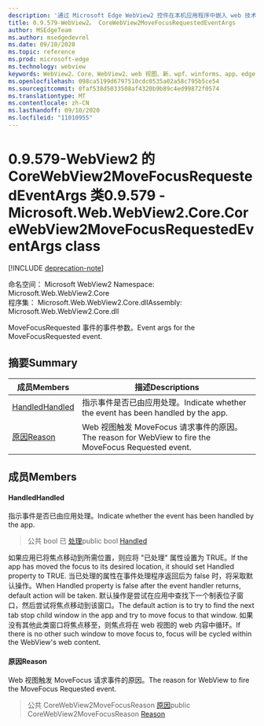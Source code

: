```yaml
---
description: '通过 Microsoft Edge WebView2 控件在本机应用程序中嵌入 web 技术 (HTML、CSS 和 JavaScript) '
title: 0.9.579-WebView2。 CoreWebView2MoveFocusRequestedEventArgs
author: MSEdgeTeam
ms.author: msedgedevrel
ms.date: 09/10/2020
ms.topic: reference
ms.prod: microsoft-edge
ms.technology: webview
keywords: WebView2、Core、WebView2、web 视图、新、wpf、winforms、app、edge、CoreWebView2、CoreWebView2Controller、浏览器控件、边缘 html、、浏览器控件、边缘 html、WebView2
ms.openlocfilehash: 098ca5199d6797510cdc0535a02a58c795b5ce54
ms.sourcegitcommit: 0faf538d5033508af4320b9b89c4ed99872f0574
ms.translationtype: MT
ms.contentlocale: zh-CN
ms.lasthandoff: 09/10/2020
ms.locfileid: "11010955"
---
```

# <span data-ttu-id="436e5-104">0.9.579-WebView2 的 CoreWebView2MoveFocusRequestedEventArgs 类</span><span class="sxs-lookup"><span data-stu-id="436e5-104">0.9.579 - Microsoft.Web.WebView2.Core.CoreWebView2MoveFocusRequestedEventArgs class</span></span> 

[!INCLUDE [deprecation-note](../../includes/deprecation-note.md)]

<span data-ttu-id="436e5-105">命名空间： Microsoft WebView2 </span><span class="sxs-lookup"><span data-stu-id="436e5-105">Namespace: Microsoft.Web.WebView2.Core</span></span>\
<span data-ttu-id="436e5-106">程序集： Microsoft.Web.WebView2.Core.dll</span><span class="sxs-lookup"><span data-stu-id="436e5-106">Assembly: Microsoft.Web.WebView2.Core.dll</span></span>

<span data-ttu-id="436e5-107">MoveFocusRequested 事件的事件参数。</span><span class="sxs-lookup"><span data-stu-id="436e5-107">Event args for the MoveFocusRequested event.</span></span>

## <span data-ttu-id="436e5-108">摘要</span><span class="sxs-lookup"><span data-stu-id="436e5-108">Summary</span></span>

 <span data-ttu-id="436e5-109">成员</span><span class="sxs-lookup"><span data-stu-id="436e5-109">Members</span></span>                        | <span data-ttu-id="436e5-110">描述</span><span class="sxs-lookup"><span data-stu-id="436e5-110">Descriptions</span></span>
--------------------------------|---------------------------------------------
[<span data-ttu-id="436e5-111">Handled</span><span class="sxs-lookup"><span data-stu-id="436e5-111">Handled</span></span>](#handled) | <span data-ttu-id="436e5-112">指示事件是否已由应用处理。</span><span class="sxs-lookup"><span data-stu-id="436e5-112">Indicate whether the event has been handled by the app.</span></span>
[<span data-ttu-id="436e5-113">原因</span><span class="sxs-lookup"><span data-stu-id="436e5-113">Reason</span></span>](#reason) | <span data-ttu-id="436e5-114">Web 视图触发 MoveFocus 请求事件的原因。</span><span class="sxs-lookup"><span data-stu-id="436e5-114">The reason for WebView to fire the MoveFocus Requested event.</span></span>

## <span data-ttu-id="436e5-115">成员</span><span class="sxs-lookup"><span data-stu-id="436e5-115">Members</span></span>

#### <span data-ttu-id="436e5-116">Handled</span><span class="sxs-lookup"><span data-stu-id="436e5-116">Handled</span></span> 

<span data-ttu-id="436e5-117">指示事件是否已由应用处理。</span><span class="sxs-lookup"><span data-stu-id="436e5-117">Indicate whether the event has been handled by the app.</span></span>

> <span data-ttu-id="436e5-118">公共 bool 已 [处理](#handled)</span><span class="sxs-lookup"><span data-stu-id="436e5-118">public bool [Handled](#handled)</span></span>

<span data-ttu-id="436e5-119">如果应用已将焦点移动到所需位置，则应将 "已处理" 属性设置为 TRUE。</span><span class="sxs-lookup"><span data-stu-id="436e5-119">If the app has moved the focus to its desired location, it should set Handled property to TRUE.</span></span> <span data-ttu-id="436e5-120">当已处理的属性在事件处理程序返回后为 false 时，将采取默认操作。</span><span class="sxs-lookup"><span data-stu-id="436e5-120">When Handled property is false after the event handler returns, default action will be taken.</span></span> <span data-ttu-id="436e5-121">默认操作是尝试在应用中查找下一个制表位子窗口，然后尝试将焦点移动到该窗口。</span><span class="sxs-lookup"><span data-stu-id="436e5-121">The default action is to try to find the next tab stop child window in the app and try to move focus to that window.</span></span> <span data-ttu-id="436e5-122">如果没有其他此类窗口将焦点移至，则焦点将在 web 视图的 web 内容中循环。</span><span class="sxs-lookup"><span data-stu-id="436e5-122">If there is no other such window to move focus to, focus will be cycled within the WebView's web content.</span></span>

#### <span data-ttu-id="436e5-123">原因</span><span class="sxs-lookup"><span data-stu-id="436e5-123">Reason</span></span> 

<span data-ttu-id="436e5-124">Web 视图触发 MoveFocus 请求事件的原因。</span><span class="sxs-lookup"><span data-stu-id="436e5-124">The reason for WebView to fire the MoveFocus Requested event.</span></span>

> <span data-ttu-id="436e5-125">公共 CoreWebView2MoveFocusReason [原因](#reason)</span><span class="sxs-lookup"><span data-stu-id="436e5-125">public CoreWebView2MoveFocusReason [Reason](#reason)</span></span>

